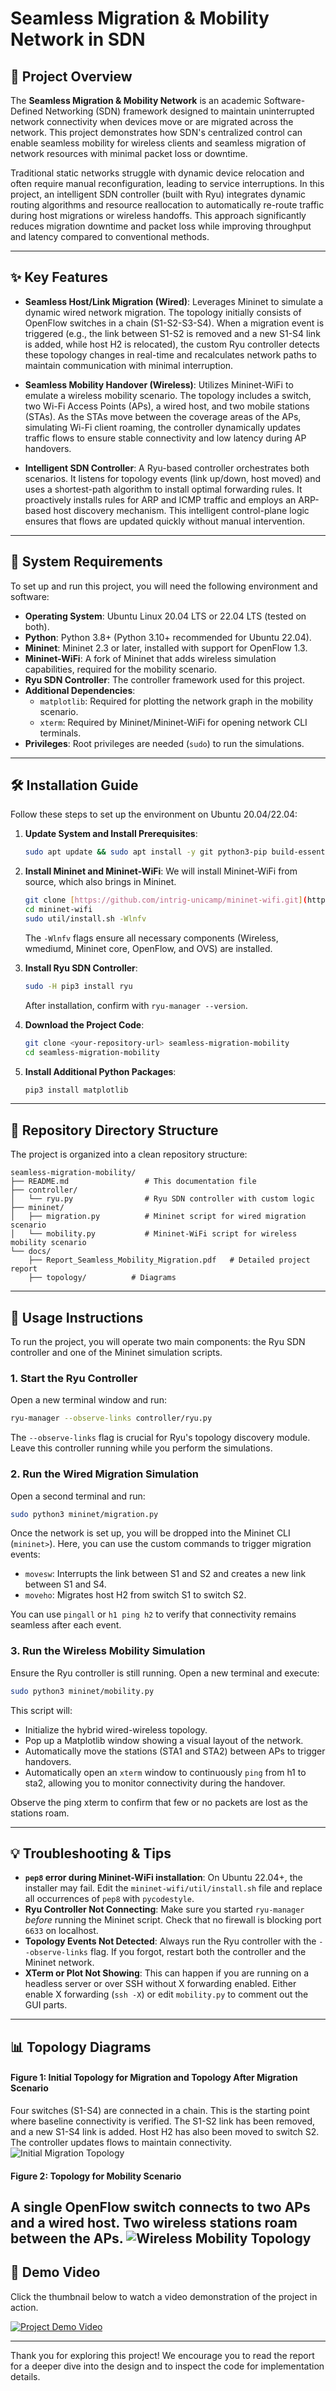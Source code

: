 # Seamless Migration & Mobility Network in SDN

## 📜 Project Overview

The **Seamless Migration & Mobility Network** is an academic Software-Defined Networking (SDN) framework designed to maintain uninterrupted network connectivity when devices move or are migrated across the network. This project demonstrates how SDN's centralized control can enable seamless mobility for wireless clients and seamless migration of network resources with minimal packet loss or downtime.

Traditional static networks struggle with dynamic device relocation and often require manual reconfiguration, leading to service interruptions. In this project, an intelligent SDN controller (built with Ryu) integrates dynamic routing algorithms and resource reallocation to automatically re-route traffic during host migrations or wireless handoffs. This approach significantly reduces migration downtime and packet loss while improving throughput and latency compared to conventional methods.

---

## ✨ Key Features

* **Seamless Host/Link Migration (Wired)**: Leverages Mininet to simulate a dynamic wired network migration. The topology initially consists of OpenFlow switches in a chain (S1-S2-S3-S4). When a migration event is triggered (e.g., the link between S1-S2 is removed and a new S1-S4 link is added, while host H2 is relocated), the custom Ryu controller detects these topology changes in real-time and recalculates network paths to maintain communication with minimal interruption.

* **Seamless Mobility Handover (Wireless)**: Utilizes Mininet-WiFi to emulate a wireless mobility scenario. The topology includes a switch, two Wi-Fi Access Points (APs), a wired host, and two mobile stations (STAs). As the STAs move between the coverage areas of the APs, simulating Wi-Fi client roaming, the controller dynamically updates traffic flows to ensure stable connectivity and low latency during AP handovers.

* **Intelligent SDN Controller**: A Ryu-based controller orchestrates both scenarios. It listens for topology events (link up/down, host moved) and uses a shortest-path algorithm to install optimal forwarding rules. It proactively installs rules for ARP and ICMP traffic and employs an ARP-based host discovery mechanism. This intelligent control-plane logic ensures that flows are updated quickly without manual intervention.

---

## 🔧 System Requirements

To set up and run this project, you will need the following environment and software:

* **Operating System**: Ubuntu Linux 20.04 LTS or 22.04 LTS (tested on both).
* **Python**: Python 3.8+ (Python 3.10+ recommended for Ubuntu 22.04).
* **Mininet**: Mininet 2.3 or later, installed with support for OpenFlow 1.3.
* **Mininet-WiFi**: A fork of Mininet that adds wireless simulation capabilities, required for the mobility scenario.
* **Ryu SDN Controller**: The controller framework used for this project.
* **Additional Dependencies**:
    * `matplotlib`: Required for plotting the network graph in the mobility scenario.
    * `xterm`: Required by Mininet/Mininet-WiFi for opening network CLI terminals.
* **Privileges**: Root privileges are needed (`sudo`) to run the simulations.

---

## 🛠️ Installation Guide

Follow these steps to set up the environment on Ubuntu 20.04/22.04:

1.  **Update System and Install Prerequisites**:
    ```bash
    sudo apt update && sudo apt install -y git python3-pip build-essential
    ```

2.  **Install Mininet and Mininet-WiFi**: We will install Mininet-WiFi from source, which also brings in Mininet.
    ```bash
    git clone [https://github.com/intrig-unicamp/mininet-wifi.git](https://github.com/intrig-unicamp/mininet-wifi.git)
    cd mininet-wifi
    sudo util/install.sh -Wlnfv
    ```
    The `-Wlnfv` flags ensure all necessary components (Wireless, wmediumd, Mininet core, OpenFlow, and OVS) are installed.

3.  **Install Ryu SDN Controller**:
    ```bash
    sudo -H pip3 install ryu
    ```
    After installation, confirm with `ryu-manager --version`.

4.  **Download the Project Code**:
    ```bash
    git clone <your-repository-url> seamless-migration-mobility
    cd seamless-migration-mobility
    ```

5.  **Install Additional Python Packages**:
    ```bash
    pip3 install matplotlib
    ```

---

## 📂 Repository Directory Structure

The project is organized into a clean repository structure:

```
seamless-migration-mobility/
├── README.md                 # This documentation file
├── controller/
│   └── ryu.py                # Ryu SDN controller with custom logic
├── mininet/
│   ├── migration.py          # Mininet script for wired migration scenario
│   └── mobility.py           # Mininet-WiFi script for wireless mobility scenario
└── docs/
    ├── Report_Seamless_Mobility_Migration.pdf   # Detailed project report
    ├── topology/          # Diagrams
```

---

## 🚀 Usage Instructions

To run the project, you will operate two main components: the Ryu SDN controller and one of the Mininet simulation scripts.

### 1. Start the Ryu Controller

Open a new terminal window and run:

```bash
ryu-manager --observe-links controller/ryu.py
```

The `--observe-links` flag is crucial for Ryu's topology discovery module. Leave this controller running while you perform the simulations.

### 2. Run the Wired Migration Simulation

Open a second terminal and run:

```bash
sudo python3 mininet/migration.py
```

Once the network is set up, you will be dropped into the Mininet CLI (`mininet>`). Here, you can use the custom commands to trigger migration events:

* `movesw`: Interrupts the link between S1 and S2 and creates a new link between S1 and S4.
* `moveho`: Migrates host H2 from switch S1 to switch S2.

You can use `pingall` or `h1 ping h2` to verify that connectivity remains seamless after each event.

### 3. Run the Wireless Mobility Simulation

Ensure the Ryu controller is still running. Open a new terminal and execute:

```bash
sudo python3 mininet/mobility.py
```

This script will:
* Initialize the hybrid wired-wireless topology.
* Pop up a Matplotlib window showing a visual layout of the network.
* Automatically move the stations (STA1 and STA2) between APs to trigger handovers.
* Automatically open an `xterm` window to continuously `ping` from h1 to sta2, allowing you to monitor connectivity during the handover.

Observe the ping xterm to confirm that few or no packets are lost as the stations roam.

---

## 💡 Troubleshooting & Tips

* **`pep8` error during Mininet-WiFi installation**: On Ubuntu 22.04+, the installer may fail. Edit the `mininet-wifi/util/install.sh` file and replace all occurrences of `pep8` with `pycodestyle`.
* **Ryu Controller Not Connecting**: Make sure you started `ryu-manager` *before* running the Mininet script. Check that no firewall is blocking port `6633` on localhost.
* **Topology Events Not Detected**: Always run the Ryu controller with the `--observe-links` flag. If you forgot, restart both the controller and the Mininet network.
* **XTerm or Plot Not Showing**: This can happen if you are running on a headless server or over SSH without X forwarding enabled. Either enable X forwarding (`ssh -X`) or edit `mobility.py` to comment out the GUI parts.

---

## 📊 Topology Diagrams

#### Figure 1: Initial Topology for Migration and Topology After Migration Scenario
Four switches (S1-S4) are connected in a chain. This is the starting point where baseline connectivity is verified.
The S1-S2 link has been removed, and a new S1-S4 link is added. Host H2 has also been moved to switch S2. The controller updates flows to maintain connectivity.
![Initial Migration Topology](docs/topology/Network_Migration.png)

#### Figure 2: Topology for Mobility Scenario
A single OpenFlow switch connects to two APs and a wired host. Two wireless stations roam between the APs.
![Wireless Mobility Topology](docs/topology/Network_Mobility.png)
---

## 🎥 Demo Video

Click the thumbnail below to watch a video demonstration of the project in action.

[![Project Demo Video](https://img.youtube.com/vi/G_XUkqmKzWY/0.jpg)](https://youtu.be/G_XUkqmKzWY)

---

Thank you for exploring this project! We encourage you to read the report for a deeper dive into the design and to inspect the code for implementation details.
